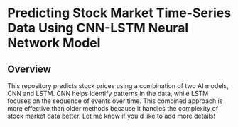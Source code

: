 # Predicting Stock Market Time-Series Data Using CNN-LSTM Neural Network Model

## Overview

This repository predicts stock prices using a combination of two AI models, CNN and LSTM. CNN helps identify patterns in the data, while LSTM focuses on the sequence of events over time. This combined approach is more effective than older methods because it handles the complexity of stock market data better. Let me know if you'd like to add more details!
